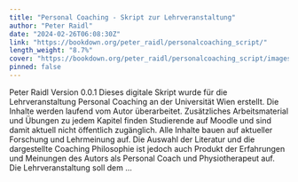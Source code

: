 ```yaml
---
title: "Personal Coaching - Skript zur Lehrveranstaltung"
author: "Peter Raidl"
date: "2024-02-26T06:08:30Z"
link: "https://bookdown.org/peter_raidl/personalcoaching_script/"
length_weight: "8.7%"
cover: "https://bookdown.org/peter_raidl/personalcoaching_script/images/cover.png"
pinned: false
---
```


Peter Raidl Version 0.0.1 Dieses digitale Skript wurde für die Lehrveranstaltung Personal Coaching an der Universität Wien erstellt. Die Inhalte werden laufend vom Autor überarbeitet. Zusätzliches Arbeitsmaterial und Übungen zu jedem Kapitel finden Studierende auf Moodle und sind damit aktuell nicht öffentlich zugänglich. Alle Inhalte bauen auf aktueller Forschung und Lehrmeinung auf. Die Auswahl der Literatur und die dargestellte Coaching Philosophie ist jedoch auch Produkt der Erfahrungen und Meinungen des Autors als Personal Coach und Physiotherapeut auf. Die Lehrveranstaltung soll dem ...
